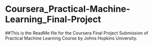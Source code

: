 # Coursera_Practical-Machine-Learning_Final-Project
##This is the ReadMe file for the Coursera Final Project Submission of Practical Machine Learning Course by Johns Hopkins University.
